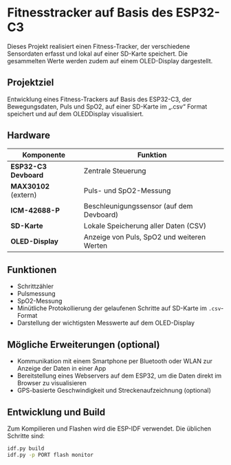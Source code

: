 # Fitnesstracker auf Basis des ESP32-C3

Dieses Projekt realisiert einen Fitness-Tracker, der verschiedene Sensordaten erfasst und lokal auf einer SD-Karte speichert. Die gesammelten Werte werden zudem auf einem OLED-Display dargestellt.

## Projektziel
Entwicklung eines Fitness-Trackers auf Basis des ESP32-C3, der Bewegungsdaten, Puls und SpO2, auf einer SD-Karte im „.csv“ Format speichert und auf dem OLEDDisplay visualisiert.

## Hardware
| Komponente                | Funktion                                      |
|---------------------------|-----------------------------------------------|
| **ESP32-C3 Devboard**     | Zentrale Steuerung                            |
| **MAX30102** (extern)     | Puls- und SpO2-Messung                        |
| **ICM-42688-P**           | Beschleunigungssensor (auf dem Devboard)      |
| **SD-Karte**              | Lokale Speicherung aller Daten (CSV)          |
| **OLED-Display**          | Anzeige von Puls, SpO2 und weiteren Werten    |

## Funktionen
- Schrittzähler
- Pulsmessung
- SpO2-Messung
- Minütliche Protokollierung der gelaufenen Schritte auf SD-Karte im `.csv`-Format
- Darstellung der wichtigsten Messwerte auf dem OLED-Display

## Mögliche Erweiterungen (optional)
- Kommunikation mit einem Smartphone per Bluetooth oder WLAN zur Anzeige der Daten in einer App
- Bereitstellung eines Webservers auf dem ESP32, um die Daten direkt im Browser zu visualisieren
- GPS-basierte Geschwindigkeit und Streckenaufzeichnung (optional)

## Entwicklung und Build
Zum Kompilieren und Flashen wird die ESP-IDF verwendet. Die üblichen Schritte sind:

```bash
idf.py build
idf.py -p PORT flash monitor
```

